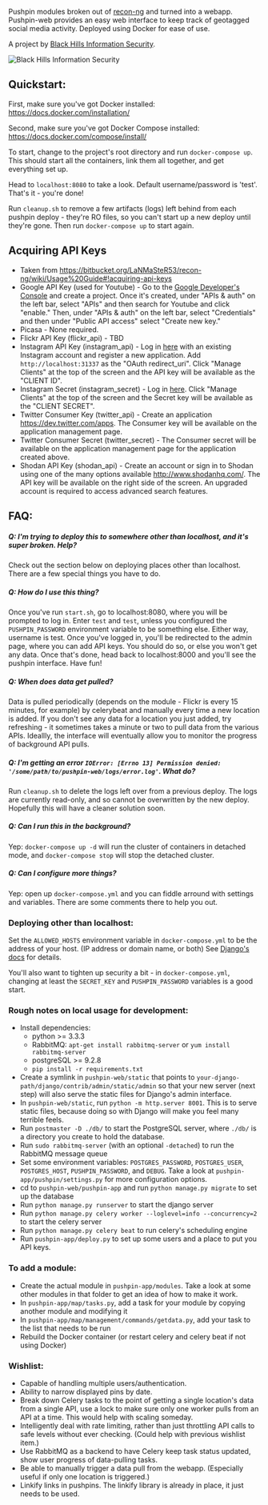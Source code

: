 Pushpin modules broken out of [recon-ng](https://bitbucket.org/LaNMaSteR53/recon-ng/) and turned into a webapp. Pushpin-web provides an easy web interface to keep track of geotagged social media activity. Deployed using Docker for ease of use.

A project by [Black Hills Information Security](http://blackhillsinfosec.com).

![Black Hills Information Security](http://static.wixstatic.com/media/75fce7_138b6d3a00cd4441a800ab0163ab5803.jpg_srb_p_287_287_75_22_0.50_1.20_0.00_jpg_srb "Black Hills Information Security")

## Quickstart:
First, make sure you've got Docker installed: https://docs.docker.com/installation/

Second, make sure you've got Docker Compose installed: https://docs.docker.com/compose/install/

To start, change to the project's root directory and run `docker-compose up`. This should start all the containers, link them all together, and get everything set up.

Head to `localhost:8080` to take a look. Default username/password is 'test'. That's it - you're done!

Run `cleanup.sh` to remove a few artifacts (logs) left behind from each pushpin deploy - they're RO files, so you can't start up a new deploy until they're gone. Then run `docker-compose up` to start again.

## Acquiring API Keys
* Taken from https://bitbucket.org/LaNMaSteR53/recon-ng/wiki/Usage%20Guide#!acquiring-api-keys
* Google API Key (used for Youtube) - Go to the [Google Developer's Console](https://console.developers.google.com/) and create a project. Once it's created, under "APIs & auth" on the left bar, select "APIs" and then search for Youtube and click "enable." Then, under "APIs & auth" on the left bar, select "Credentials" and then under "Public API access" select "Create new key."
* Picasa - None required.
* Flickr API Key (flickr_api) - TBD
* Instagram API Key (instagram_api) - Log in [here](http://instagram.com/developer/clients/register/) with an existing Instagram account and register a new application. Add `http://localhost:31337` as the "OAuth redirect_uri". Click "Manage Clients" at the top of the screen and the API key will be available as the "CLIENT ID".
* Instagram Secret (instagram_secret) - Log in [here](http://instagram.com/developer/). Click "Manage Clients" at the top of the screen and the Secret key will be available as the "CLIENT SECRET".
* Twitter Consumer Key (twitter_api) - Create an application https://dev.twitter.com/apps. The Consumer key will be available on the application management page.
* Twitter Consumer Secret (twitter_secret) - The Consumer secret will be available on the application management page for the application created above.
* Shodan API Key (shodan_api) - Create an account or sign in to Shodan using one of the many options available http://www.shodanhq.com/. The API key will be available on the right side of the screen. An upgraded account is required to access advanced search features.

## FAQ:

##### Q: I'm trying to deploy this to somewhere other than localhost, and it's super broken. Help?
Check out the section below on deploying places other than localhost. There are a few special things you have to do.

##### Q: How do I use this thing?
Once you've run `start.sh`, go to localhost:8080, where you will be prompted to log in. Enter `test` and `test`, unless you configured the `PUSHPIN_PASSWORD` environment variable to be something else. Either way, username is test. Once you've logged in, you'll be redirected to the admin page, where you can add API keys. You should do so, or else you won't get any data. Once that's done, head back to localhost:8000 and you'll see the pushpin interface. Have fun!

##### Q: When does data get pulled?
Data is pulled periodically (depends on the module - Flickr is every 15 minutes, for example) by celerybeat and manually every time a new location is added. If you don't see any data for a location you just added, try refreshing - it sometimes takes a minute or two to pull data from the various APIs. Ideallly, the interface will eventually allow you to monitor the progress of background API pulls.

##### Q: I'm getting an error `IOError: [Errno 13] Permission denied: '/some/path/to/pushpin-web/logs/error.log'`. What do?
Run `cleanup.sh` to delete the logs left over from a previous deploy. The logs are currently read-only, and so cannot be overwritten by the new deploy. Hopefully this will have a cleaner solution soon.

##### Q: Can I run this in the background?
Yep: `docker-compose up -d` will run the cluster of containers in detached mode, and `docker-compose stop` will stop the detached cluster.

##### Q: Can I configure more things?
Yep: open up `docker-compose.yml` and you can fiddle arround with settings and variables. There are some comments there to help you out.

### Deploying other than localhost:

Set the `ALLOWED_HOSTS` environment variable in `docker-compose.yml` to be the address of your host. (IP address or domain name, or both) See [Django's docs](https://docs.djangoproject.com/en/1.7/ref/settings/#allowed-hosts) for details.

You'll also want to tighten up security a bit - in `docker-compose.yml`, changing at least the `SECRET_KEY` and `PUSHPIN_PASSWORD` variables is a good start.


### Rough notes on local usage for development:

* Install dependencies:
  * python >= 3.3.3
  * RabbitMQ: `apt-get install rabbitmq-server` or `yum install rabbitmq-server`
  * postgreSQL >= 9.2.8
  * `pip install -r requirements.txt`
* Create a symlink in `pushpin-web/static` that points to `your-django-path/django/contrib/admin/static/admin` so that your new server (next step) will also serve the static files for Django's admin interface.
* In `pushpin-web/static`, run `python -m http.server 8001`. This is to serve static files, because doing so with Django will make you feel many terrible feels.
* Run `postmaster -D ./db/` to start the PostgreSQL server, where `./db/` is a directory you create to hold the database.
* Run `sudo rabbitmq-server` (with an optional `-detached`) to run the RabbitMQ message queue
* Set some environment variables: `POSTGRES_PASSWORD`, `POSTGRES_USER`, `POSTGRES_HOST`, `PUSHPIN_PASSWORD`, and `DEBUG`. Take a look at `pushpin-app/pushpin/settings.py` for more configuration options.
* cd to `pushpin-web/pushpin-app` and run `python manage.py migrate` to set up the database
* Run `python manage.py runserver` to start the django server
* Run `python manage.py celery worker --loglevel=info --concurrency=2` to start the celery server
* Run `python manage.py celery beat` to run celery's scheduling engine
* Run `pushpin-app/deploy.py` to set up some users and a place to put you API keys.

### To add a module:
 * Create the actual module in `pushpin-app/modules`. Take a look at some other modules in that folder to get an idea of how to make it work.
 * In `pushpin-app/map/tasks.py`, add a task for your module by copying another module and modifying it
 * In `pushpin-app/map/management/commands/getdata.py`, add your task to the list that needs to be run
 * Rebuild the Docker container (or restart celery and celery beat if not using Docker)

### Wishlist:
* Capable of handling multiple users/authentication.
* Ability to narrow displayed pins by date.
* Break down Celery tasks to the point of getting a single location's data from a single API, use a lock to make sure only one worker pulls from an API at a time. This would help with scaling someday.
* Intelligently deal with rate limiting, rather than just throttling API calls to safe levels without ever checking. (Could help with previous wishlist item.)
* Use RabbitMQ as a backend to have Celery keep task status updated, show user progress of data-pulling tasks.
* Be able to manually trigger a data pull from the webapp. (Especially useful if only one location is triggered.)
* Linkify links in pushpins. The linkify library is already in place, it just needs to be used.
